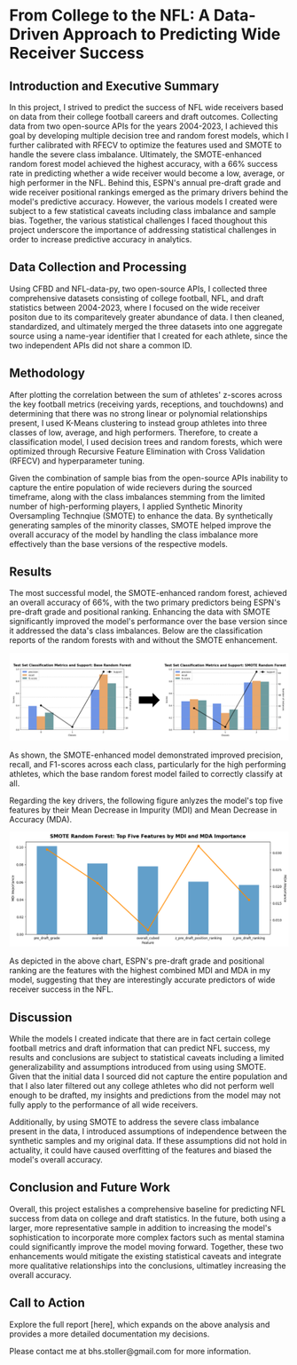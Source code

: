 # From College to the NFL: A Data-Driven Approach to Predicting Wide Receiver Success

## Introduction and Executive Summary
In this project, I strived to predict the success of NFL wide receivers based on data from their college football careers and draft outcomes. Collecting data from two open-source APIs for the years 2004-2023, I achieved this goal by developing multiple decision tree and random forest models, which I further calibrated with RFECV to optimize the features used and SMOTE to handle the severe class imbalance. Ultimately, the SMOTE-enhanced random forest model achieved the highest accuracy, with a 66% success rate in predicting whether a wide receiver would become a low, average, or high performer in the NFL. Behind this, ESPN's annual pre-draft grade and wide receiver positional rankings emerged as the primary drivers behind the model's predictive accuracy. However, the various models I created were subject to a few statistical caveats including class imbalance and sample bias. Together, the various statistical challenges I faced thoughout this project underscore the importance of addressing statistical challenges in order to increase predictive accuracy in analytics.

## Data Collection and Processing
Using CFBD and NFL-data-py, two open-source APIs, I collected three comprehensive datasets consisting of college football, NFL, and draft statistics between 2004-2023, where I focused on the wide receiver positon due to its comparitevely greater abundance of data. I then cleaned, standardized, and ultimately merged the three datasets into one aggregate source using a name-year identifier that I created for each athlete, since the two independent APIs did not share a common ID.

## Methodology
After plotting the correlation between the sum of athletes' z-scores across the key football metrics (receiving yards, receptions, and touchdowns) and determining that there was no strong linear or polynomial relationships present, I used K-Means clustering to instead group athletes into three classes of low, average, and high performers. Therefore, to create a classification model, I used decision trees and random forests, which were optimized through Recursive Feature Elimination with Cross Validation (RFECV) and hyperparameter tuning. 
</p>
Given the combination of sample bias from the open-source APIs inability to capture the entire population of wide recievers during the sourced timeframe, along with the class imbalances stemming from the limited number of high-performing players, I applied Synthetic Minority Oversampling Technqiue (SMOTE) to enhance the data. By synthetically generating samples of the minority classes, SMOTE helped improve the overall accuracy of the model by handling the class imbalance more effectively than the base versions of the respective models.

## Results
The most successful model, the SMOTE-enhanced random forest, achieved an overall accuracy of 66%, with the two primary predictors being ESPN's pre-draft grade and positional ranking. Enhancing the data with SMOTE significantly improved the model's performance over the base version since it addressed the data's class imbalances. Below are the classification reports of the random forests with and without the SMOTE enhancement.
</p>
<p align="center">
  <img src="Figures/figure_24.png" title="Random Forest Classification Report Comparison">
</p>
As shown, the SMOTE-enhanced model demonstrated improved precision, recall, and F1-scores across each class, particularly for the high performing athletes, which the base random forest model failed to correctly classify at all. 
</p>
Regarding the key drivers, the following figure anlyzes the model's top five features by their Mean Decrease in Impurity (MDI) and Mean Decrease in Accuracy (MDA).
</p>
<p align="center">
  <img src="Figures/figure_23.png" title="SMOTE Random Forest: Top Five Features by MDI and MDA Importance">
</p>
As depicted in the above chart, ESPN's pre-draft grade and positional ranking are the features with the highest combined MDI and MDA in my model, suggesting that they are interestingly accurate predictors of wide receiver success in the NFL.

## Discussion
While the models I created indicate that there are in fact certain college football metrics and draft information that can predict NFL success, my results and conclusions are subject to statistical caveats including a limited generalizability and assumptions introduced from using using SMOTE. Given that the initial data I sourced did not capture the entire population and that I also later filtered out any college athletes who did not perform well enough to be drafted, my insights and predictions from the model may not fully apply to the performance of all wide receivers.
</p>
Additionally, by using SMOTE to address the severe class imbalance present in the data, I introduced assumptions of independence between the synthetic samples and my original data. If these assumptions did not hold in actuality, it could have caused overfitting of the features and biased the model's overall accuracy.

## Conclusion and Future Work
Overall, this project estalishes a comprehensive baseline for predicting NFL success from data on college and draft statistics. In the future, both using a larger, more representative sample in addition to increasing the model's sophistication to incorporate more complex factors such as mental stamina could significantly improve the model moving forward. Together, these two enhancements would mitigate the existing statistical caveats and integrate more qualitative relationships into the conclusions, ultimatley increasing the overall accuracy.

## Call to Action
Explore the full report [here], which expands on the above analysis and provides a more detailed documentation my decisions.
</p>
Please contact me at bhs.stoller@gmail.com for more information.
